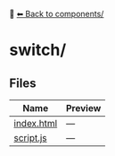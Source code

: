 📁 [⬅ Back to components/](../README.md)

# switch/

## Files

| Name | Preview |
|------|---------|
| [index.html](./index.html) | — |
| [script.js](./script.js) | — |